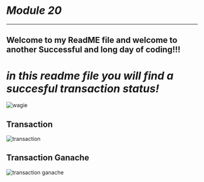 # *Module 20*
---
## Welcome to my ReadME file and welcome to another Successful and long day of coding!!! ##
# *in this readme file you will find a succesful transaction status!* #
![wagie](Execution_Results/wagie_mc.png.jpg.png)

## **Transaction**
![transaction](Images/transaction_success.png)

## **Transaction Ganache**

![transaction ganache](Images/transaction.png)
